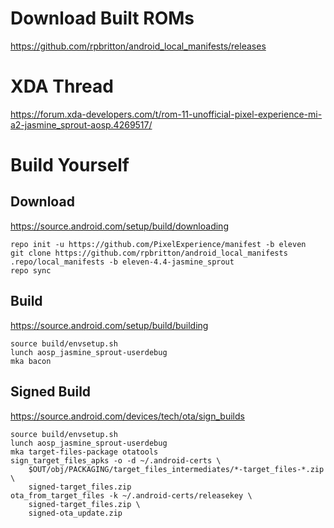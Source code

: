 # Download Built ROMs
https://github.com/rpbritton/android_local_manifests/releases

# XDA Thread
https://forum.xda-developers.com/t/rom-11-unofficial-pixel-experience-mi-a2-jasmine_sprout-aosp.4269517/

# Build Yourself
## Download
https://source.android.com/setup/build/downloading
```
repo init -u https://github.com/PixelExperience/manifest -b eleven
git clone https://github.com/rpbritton/android_local_manifests .repo/local_manifests -b eleven-4.4-jasmine_sprout
repo sync
```

## Build
https://source.android.com/setup/build/building
```
source build/envsetup.sh
lunch aosp_jasmine_sprout-userdebug
mka bacon
```

## Signed Build
https://source.android.com/devices/tech/ota/sign_builds
```
source build/envsetup.sh
lunch aosp_jasmine_sprout-userdebug
mka target-files-package otatools
sign_target_files_apks -o -d ~/.android-certs \
    $OUT/obj/PACKAGING/target_files_intermediates/*-target_files-*.zip \
    signed-target_files.zip
ota_from_target_files -k ~/.android-certs/releasekey \
    signed-target_files.zip \
    signed-ota_update.zip
```
